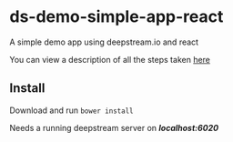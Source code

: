 ds-demo-simple-app-react
=============================
A simple demo app using deepstream.io and react

You can view a description of all the steps taken [here](http://deepstream.io/tutorials/simple-app-using-react.html)

Install
-----------------------------
Download and run `bower install`

Needs a running deepstream server on ***localhost:6020***
